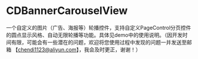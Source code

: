 # CDBannerCarouselView
一个自定义的图片（广告、海报等）轮播控件，支持自定义PageControl分页控件的圆点显示风格、自动无限轮播等功能。具体见demo中的使用说明。（因开发时间有限，可能会有一些潜在的问题，欢迎将您使用过程中发现的问题一并发送至邮箱 【chendi1123@aliyun.com】，我会及时更正，谢谢！）
